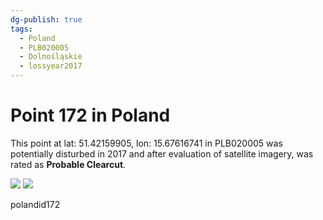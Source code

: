 ```yaml
---
dg-publish: true
tags:
  - Poland
  - PLB020005
  - Dolnośląskie
  - lossyear2017
---
```


# Point 172 in Poland

This point at lat: 51.42159905, lon: 15.67616741 in PLB020005 was potentially disturbed in 2017 and after evaluation of satellite imagery, was rated as **Probable Clearcut**.

<div class='juxtapose' data-showcredits='false'>
<img src='https://baserow-backend-production20240528124524339000000001.s3.amazonaws.com/user_files/jnaOEIFBLdPBwFvfCakKIGaVBwkpqTpE_829c041495a811c530006a2c8d634e16aaadc64031385d5fd515cc953083a93f.png' data-label='October 2013' />
<img src='https://baserow-backend-production20240528124524339000000001.s3.amazonaws.com/user_files/EUh8OmoWeNdpOvX5vuOTZQQ3x8UJdQ3T_4181d0689370ca93b8e8c8caf508dccdd978ffe8b279e1f96cee4efb3d31c06a.png' data-label='October 2022' />
</div>

polandid172